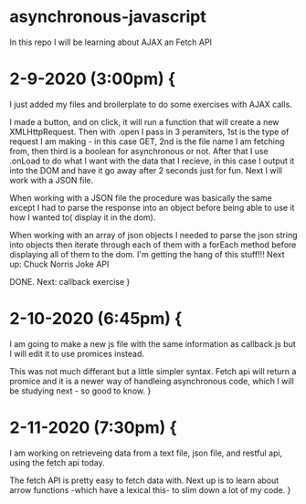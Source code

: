 # asynchronous-javascript
In this repo I will be learning about AJAX an Fetch API

# 2-9-2020 (3:00pm) {
  I just added my files and broilerplate to do some exercises with AJAX calls.

  I made a button, and on click, it will run a function that will create a new XMLHttpRequest. Then with .open I pass in 3 peramiters, 1st is the type of request I am making - in this case GET, 2nd is the file name I am fetching from, then third is a boolean for asynchronous or not.
  After that I use .onLoad to do what I want with the data that I recieve, in this case I output it into the DOM and have it go away after 2 seconds just for fun. Next I will work with a JSON file.

  When working with a JSON file the procedure was basically the same except I had to parse the response into an object before being able to use it how I wanted to( display it in the dom). 

  When working with an array of json objects I needed to parse the json string into objects then iterate through each of them with a forEach method before displaying all of them to the dom. I'm getting the hang of this stuff!!! Next up: Chuck Norris Joke API

  DONE. Next: callback exercise
} 

# 2-10-2020 (6:45pm) {
  I am going to make a new js file with the same information as callback.js but I will edit it to use promices instead.

  This was not much differant but a little simpler syntax. Fetch api will return a promice and it is a newer way of handleing asynchronous code, which I will be studying next - so good to know.
}
# 2-11-2020 (7:30pm) {
  I am working on retrieveing data from a text file, json file, and restful api, using the fetch api today.

  The fetch API is pretty easy to fetch data with. Next up is to learn about arrow functions -which have a lexical this- to slim down a lot of my code.
}